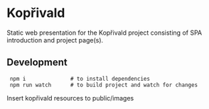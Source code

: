 # Kopřivald

Static web presentation for the Kopřivald project consisting of SPA introduction
and project page(s).

## Development

```shell
 npm i              # to install dependencies
 npm run watch      # to build project and watch for changes
```

Insert kopřivald resources to public/images
